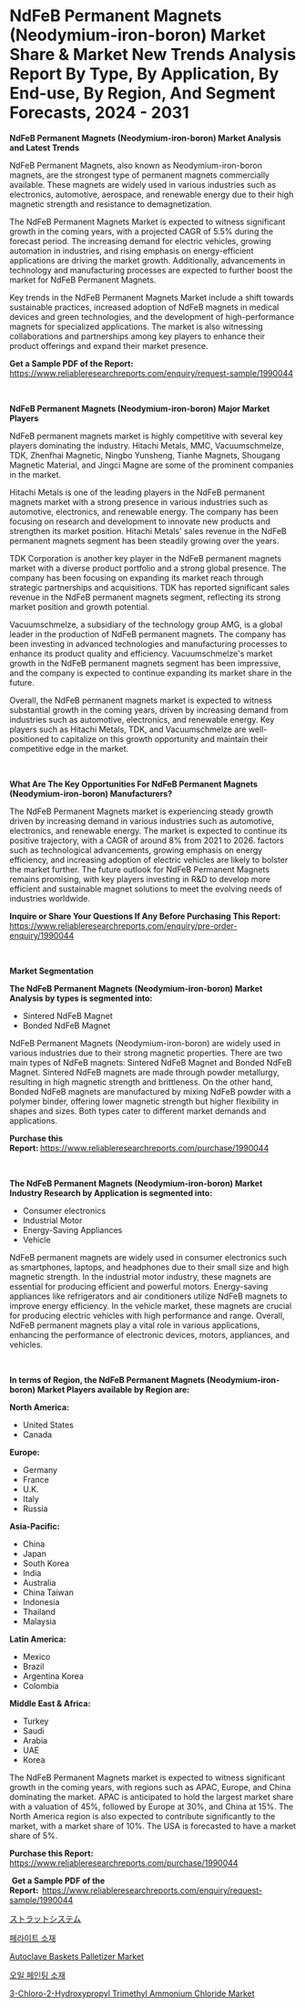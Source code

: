 <p><h1>NdFeB Permanent Magnets (Neodymium-iron-boron) Market Share & Market New Trends Analysis Report By Type, By Application, By End-use, By Region, And Segment Forecasts, 2024 - 2031</h1></p><p><strong>NdFeB Permanent Magnets (Neodymium-iron-boron) Market Analysis and Latest Trends</strong></p>
<p><p>NdFeB Permanent Magnets, also known as Neodymium-iron-boron magnets, are the strongest type of permanent magnets commercially available. These magnets are widely used in various industries such as electronics, automotive, aerospace, and renewable energy due to their high magnetic strength and resistance to demagnetization.</p><p>The NdFeB Permanent Magnets Market is expected to witness significant growth in the coming years, with a projected CAGR of 5.5% during the forecast period. The increasing demand for electric vehicles, growing automation in industries, and rising emphasis on energy-efficient applications are driving the market growth. Additionally, advancements in technology and manufacturing processes are expected to further boost the market for NdFeB Permanent Magnets.</p><p>Key trends in the NdFeB Permanent Magnets Market include a shift towards sustainable practices, increased adoption of NdFeB magnets in medical devices and green technologies, and the development of high-performance magnets for specialized applications. The market is also witnessing collaborations and partnerships among key players to enhance their product offerings and expand their market presence.</p></p>
<p><strong>Get a Sample PDF of the Report:&nbsp;</strong> <a href="https://www.reliableresearchreports.com/enquiry/request-sample/1990044">https://www.reliableresearchreports.com/enquiry/request-sample/1990044</a></p>
<p>&nbsp;</p>
<p><strong>NdFeB Permanent Magnets (Neodymium-iron-boron) Major Market Players</strong></p>
<p><p>NdFeB permanent magnets market is highly competitive with several key players dominating the industry. Hitachi Metals, MMC, Vacuumschmelze, TDK, Zhenfhai Magnetic, Ningbo Yunsheng, Tianhe Magnets, Shougang Magnetic Material, and Jingci Magne are some of the prominent companies in the market. </p><p>Hitachi Metals is one of the leading players in the NdFeB permanent magnets market with a strong presence in various industries such as automotive, electronics, and renewable energy. The company has been focusing on research and development to innovate new products and strengthen its market position. Hitachi Metals' sales revenue in the NdFeB permanent magnets segment has been steadily growing over the years.</p><p>TDK Corporation is another key player in the NdFeB permanent magnets market with a diverse product portfolio and a strong global presence. The company has been focusing on expanding its market reach through strategic partnerships and acquisitions. TDK has reported significant sales revenue in the NdFeB permanent magnets segment, reflecting its strong market position and growth potential.</p><p>Vacuumschmelze, a subsidiary of the technology group AMG, is a global leader in the production of NdFeB permanent magnets. The company has been investing in advanced technologies and manufacturing processes to enhance its product quality and efficiency. Vacuumschmelze's market growth in the NdFeB permanent magnets segment has been impressive, and the company is expected to continue expanding its market share in the future.</p><p>Overall, the NdFeB permanent magnets market is expected to witness substantial growth in the coming years, driven by increasing demand from industries such as automotive, electronics, and renewable energy. Key players such as Hitachi Metals, TDK, and Vacuumschmelze are well-positioned to capitalize on this growth opportunity and maintain their competitive edge in the market.</p></p>
<p>&nbsp;</p>
<p><strong>What Are The Key Opportunities For NdFeB Permanent Magnets (Neodymium-iron-boron) Manufacturers?</strong></p>
<p><p>The NdFeB Permanent Magnets market is experiencing steady growth driven by increasing demand in various industries such as automotive, electronics, and renewable energy. The market is expected to continue its positive trajectory, with a CAGR of around 8% from 2021 to 2026. factors such as technological advancements, growing emphasis on energy efficiency, and increasing adoption of electric vehicles are likely to bolster the market further. The future outlook for NdFeB Permanent Magnets remains promising, with key players investing in R&D to develop more efficient and sustainable magnet solutions to meet the evolving needs of industries worldwide.</p></p>
<p><strong>Inquire or Share Your Questions If Any Before Purchasing This Report:</strong> <a href="https://www.reliableresearchreports.com/enquiry/pre-order-enquiry/1990044">https://www.reliableresearchreports.com/enquiry/pre-order-enquiry/1990044</a></p>
<p>&nbsp;</p>
<p><strong>Market Segmentation</strong></p>
<p><strong>The NdFeB Permanent Magnets (Neodymium-iron-boron) Market Analysis by types is segmented into:</strong></p>
<p><ul><li>Sintered NdFeB Magnet</li><li>Bonded NdFeB Magnet</li></ul></p>
<p><p>NdFeB Permanent Magnets (Neodymium-iron-boron) are widely used in various industries due to their strong magnetic properties. There are two main types of NdFeB magnets: Sintered NdFeB Magnet and Bonded NdFeB Magnet. Sintered NdFeB magnets are made through powder metallurgy, resulting in high magnetic strength and brittleness. On the other hand, Bonded NdFeB magnets are manufactured by mixing NdFeB powder with a polymer binder, offering lower magnetic strength but higher flexibility in shapes and sizes. Both types cater to different market demands and applications.</p></p>
<p><strong>Purchase this Report:&nbsp;</strong><a href="https://www.reliableresearchreports.com/purchase/1990044">https://www.reliableresearchreports.com/purchase/1990044</a></p>
<p>&nbsp;</p>
<p><strong>The NdFeB Permanent Magnets (Neodymium-iron-boron) Market Industry Research by Application is segmented into:</strong></p>
<p><ul><li>Consumer electronics</li><li>Industrial Motor</li><li>Energy-Saving Appliances</li><li>Vehicle</li></ul></p>
<p><p>NdFeB permanent magnets are widely used in consumer electronics such as smartphones, laptops, and headphones due to their small size and high magnetic strength. In the industrial motor industry, these magnets are essential for producing efficient and powerful motors. Energy-saving appliances like refrigerators and air conditioners utilize NdFeB magnets to improve energy efficiency. In the vehicle market, these magnets are crucial for producing electric vehicles with high performance and range. Overall, NdFeB permanent magnets play a vital role in various applications, enhancing the performance of electronic devices, motors, appliances, and vehicles.</p></p>
<p>&nbsp;</p>
<p><strong>In terms of Region, the NdFeB Permanent Magnets (Neodymium-iron-boron) Market Players available by Region are:</strong></p>
<p>
    <p> <strong> North America: </strong>
        <ul>
            <li>United States</li>
            <li>Canada</li>
        </ul>
        </p> 
    <p> <strong> Europe: </strong>
        <ul>
            <li>Germany</li>
            <li>France</li>
            <li>U.K.</li>
            <li>Italy</li>
            <li>Russia</li>
        </ul>
        </p> 
    <p> <strong> Asia-Pacific: </strong>
        <ul>
            <li>China</li>
            <li>Japan</li>
            <li>South Korea</li>
            <li>India</li>
            <li>Australia</li>
            <li>China Taiwan</li>
            <li>Indonesia</li>
            <li>Thailand</li>
            <li>Malaysia</li>
        </ul>
        </p> 
    <p> <strong> Latin America: </strong>
        <ul>
            <li>Mexico</li>
            <li>Brazil</li>
            <li>Argentina Korea</li>
            <li>Colombia</li>
        </ul>
        </p> 
    <p> <strong> Middle East & Africa: </strong>
        <ul>
            <li>Turkey</li>
            <li>Saudi</li>
            <li>Arabia</li>
            <li>UAE</li>
            <li>Korea</li>
        </ul>
    </p>
    </p>
<p><p>The NdFeB Permanent Magnets market is expected to witness significant growth in the coming years, with regions such as APAC, Europe, and China dominating the market. APAC is anticipated to hold the largest market share with a valuation of 45%, followed by Europe at 30%, and China at 15%. The North America region is also expected to contribute significantly to the market, with a market share of 10%. The USA is forecasted to have a market share of 5%.</p></p>
<p><strong>Purchase this Report: </strong><a href="https://www.reliableresearchreports.com/purchase/1990044">https://www.reliableresearchreports.com/purchase/1990044</a></p>
<p>&nbsp;<strong>Get a Sample PDF of the Report:&nbsp;&nbsp;</strong><a href="https://www.reliableresearchreports.com/enquiry/request-sample/1990044">https://www.reliableresearchreports.com/enquiry/request-sample/1990044</a></p>
<p><strong></strong></p>
<p><p><a href="https://github.com/xtkhtofdt934839/Market-Research-Report-List-1/blob/main/38313462342.md">ストラットシステム</a></p><p><a href="https://medium.com/@angelardelean202220221/%ED%8E%98%EB%9D%BC%EC%9D%B4%ED%8A%B8-%EC%86%8C%EC%9E%AC-%EC%8B%9C%EC%9E%A5-%EB%B3%B4%EA%B3%A0%EC%84%9C%EB%8A%94-%EC%9D%B4-%EC%8B%9C%EC%9E%A5%EC%9D%98-%EC%B5%9C%EC%8B%A0-%ED%8A%B8%EB%A0%8C%EB%93%9C%EC%99%80-%EC%84%B1%EC%9E%A5-%EA%B8%B0%ED%9A%8C%EB%A5%BC-%EB%B3%B4%EC%97%AC%EC%A4%8D%EB%8B%88%EB%8B%A4-d4e1fa44ccd2">페라이트 소재</a></p><p><a href="https://issuu.com/reportprime-2/docs/autoclave-baskets-palletizer-market-size-2030.pptx">Autoclave Baskets Palletizer Market</a></p><p><a href="https://medium.com/@giovanileannon/%EC%9C%A0%ED%99%94-%EB%AC%BC%EC%9E%90-%EC%8B%9C%EC%9E%A5-%EC%8B%9C%EC%9E%A5-cagr-%EC%8B%9C%EC%9E%A5-%EB%8F%99%ED%96%A5-%EB%B0%8F-%EC%84%B1%EC%9E%A5-%EC%A0%84%EB%9E%B5%EC%97%90-%EB%8C%80%ED%95%9C-%ED%86%B5%EC%B0%B0%EB%A0%A5-f2946f3b66dd">오일 페인팅 소재</a></p><p><a href="https://github.com/mancsybtousav/Market-Research-Report-List-1/blob/main/3-chloro-2-hydroxypropyl-trimethyl-ammonium-chloride-market.md">3-Chloro-2-Hydroxypropyl Trimethyl Ammonium Chloride Market</a></p></p>